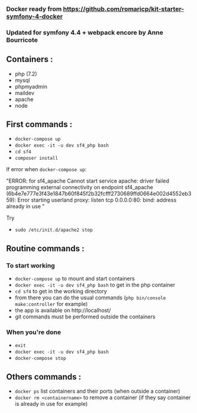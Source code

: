 ### Docker ready from https://github.com/romaricp/kit-starter-symfony-4-docker

### Updated for symfony 4.4 + webpack encore by Anne Bourricote

## Containers :
- php (7.2)
- mysql
- phpmyadmin
- maildev
- apache
- node

## First commands :
- `docker-compose up`
- `docker exec -it -u dev sf4_php bash`
- `cd sf4`
- `composer install`


If error when `docker-compose up`: 

"ERROR: for sf4_apache  Cannot start service apache: driver failed programming external connectivity on endpoint sf4_apache (6b4e7e777e3f43e1847b60f845f2b32fcfff2730689ffd0664e002d4552eb359): Error starting userland proxy: listen tcp 0.0.0.0:80: bind: address already in use
"

Try 
- `sudo /etc/init.d/apache2 stop`

## Routine commands :
### To start working
- `docker-compose up` to mount and start containers
- `docker exec -it -u dev sf4_php bash` to get in the php container 
- `cd sf4` to get in the working directory
- from there you can do the usual commands (`php bin/console make:controller` for example)
- the app is available on http://localhost/
- git commands must be performed outside the containers

### When you're done
- `exit`
- `docker exec -it -u dev sf4_php bash`
- `docker-compose stop`

## Others commands :
- `docker ps` list containers and their ports (when outside a container)
- `docker rm <containername>` to remove a container (if they say container is already in use for example)
